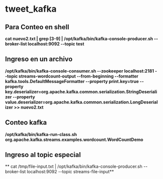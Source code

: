 # tweet_kafka

## Para Conteo en shell
  **cat nuevo2.txt | grep [3-9] | /opt/kafka/bin/kafka-console-producer.sh --broker-list localhost:9092 --topic test**
  
## Ingreso en un archivo
  **/opt/kafka/bin/kafka-console-consumer.sh --zookeeper localhost:2181 --topic streams-wordcount-output --from-beginning --formatter kafka.tools.DefaultMessageFormatter  --property print.key=true --property key.deserializer=org.apache.kafka.common.serialization.StringDeserializer --property value.deserializer=org.apache.kafka.common.serialization.LongDeserializer >> nuevo2.txt**
  
## Conteo kafka
   **/opt/kafka/bin/kafka-run-class.sh org.apache.kafka.streams.examples.wordcount.WordCountDemo**

## Ingreso al topic especial 
   ** cat /tmp/file-input.txt | /opt/kafka/bin/kafka-console-producer.sh --broker-list localhost:9092 --topic streams-file-input**
